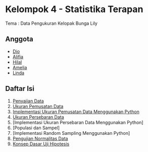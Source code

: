 # Kelompok 4 - Statistika Terapan
Tema : Data Pengukuran Kelopak Bunga Lily

## Anggota
- [Dio](https://github.com/aliefiandio )
- [Alifia](https://github.com/alifiadinda)
- [Hilal](https://github.com/hilalarsa)
- [Amelia](https://github.com/amelianurul66 )
- [Linda](https://github.com/auliaikam)

## Daftar Isi

1. [Penyajian Data](Penyajian_Data.ipynb)
2. [Ukuran Pemusatan Data](Ukuran_Pemusatan_Data.ipynb)
3. [Implementasi Ukuran Pemusatan Data Menggunakan Python](Implementasi_Ukuran_Pemusatan_Data_Menggunakan_Python.ipynb)
4. [Ukuran Persebaran Data](Ukuran_Persebaran_Data.ipynb)
5. [Implementasi Ukuran Persebaran Data Menggunakan Python]
6. [Populasi dan Sampel]
7. [Implementasi Random Sampling Menggunakan Python]
8. [Pengujian Normalitas Data](Pengujian_Normalitas_Data.ipynb)
9. [Konsep Dasar Uji Hipotesis](Konsep_Dasar_Uji_Hipotesis.ipynb)
